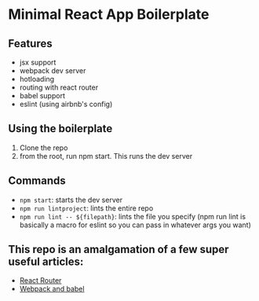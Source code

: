 # Minimal React App Boilerplate

## Features
- jsx support
- webpack dev server
- hotloading
- routing with react router
- babel support
- eslint (using airbnb's config)

## Using the boilerplate
1. Clone the repo
2. from the root, run npm start. This runs the dev server


## Commands
- `npm start`: starts the dev server
- `npm run lintproject`: lints the entire repo
- `npm run lint -- ${filepath}`: lints the file you specify (npm run lint is basically a macro for eslint so you can pass in whatever args you want)


## This repo is an amalgamation of a few super useful articles:
- [React Router](https://medium.com/@pshrmn/a-simple-react-router-v4-tutorial-7f23ff27adf)
- [Webpack and babel](https://www.robinwieruch.de/minimal-react-webpack-babel-setup/)
